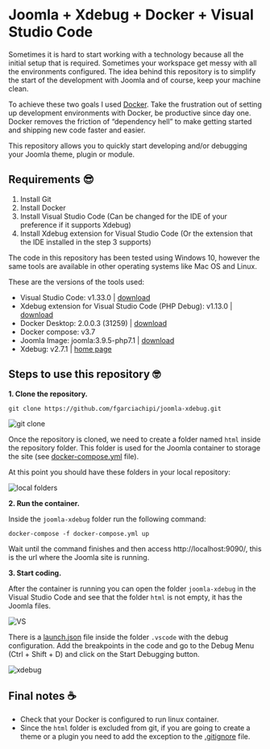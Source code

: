 # Joomla + Xdebug + Docker + Visual Studio Code

Sometimes it is hard to start working with a technology because all the initial setup that is required. Sometimes your workspace get messy with all the environments configured. The idea behind this repository is to simplify the start of the development with Joomla and of course, keep your machine clean.

To achieve these two goals I used [Docker](https://www.docker.com/). Take the frustration out of setting up development environments with Docker, be productive since day one. Docker removes the friction of “dependency hell” to make getting started and shipping new code faster and easier. 

This repository allows you to quickly start developing and/or debugging your Joomla theme, plugin or module.

## Requirements :sunglasses:

1. Install Git
2. Install Docker
3. Install Visual Studio Code (Can be changed for the IDE of your preference if it supports Xdebug)
4. Install Xdebug extension for Visual Studio Code (Or the extension that the IDE installed in the step 3 supports)

The code in this repository has been tested using Windows 10, however the same tools are available in other operating systems like Mac OS and Linux.

These are the versions of the tools used:

- Visual Studio Code: v1.33.0 | [download](https://code.visualstudio.com/)
- Xdebug extension for Visual Studio Code (PHP Debug): v1.13.0 | [download](https://marketplace.visualstudio.com/items?itemName=felixfbecker.php-debug)
- Docker Desktop: 2.0.0.3 (31259) | [download](https://store.docker.com/)
- Docker compose: v3.7
- Joomla Image: joomla:3.9.5-php7.1 | [download](https://hub.docker.com/_/joomla)
- Xdebug: v2.7.1 | [home page](https://xdebug.org/)

## Steps to use this repository :nerd_face:

**1. Clone the repository.**

```
git clone https://github.com/fgarciachipi/joomla-xdebug.git
```

![git clone](https://github.com/fgarciachipi/joomla-xdebug/wiki/images/GitClone.PNG)

Once the repository is cloned, we need to create a folder named `html` inside the repository folder. This folder is used for the Joomla container to storage the site (see [docker-compose.yml](https://github.com/fgarciachipi/joomla-xdebug/blob/189bf0aec753635153d29efd1648509050740933/docker-compose.yml#L17) file).

At this point you should have these folders in your local repository:

![local folders](https://github.com/fgarciachipi/joomla-xdebug/wiki/images/htmlFolder.PNG)


**2. Run the container.**

Inside the `joomla-xdebug` folder run the following command:

```
docker-compose -f docker-compose.yml up
```

Wait until the command finishes and then access http://localhost:9090/, this is the url where the Joomla site is running.


**3. Start coding.**

After the container is running you can open the folder `joomla-xdebug` in the Visual Studio Code and see that the folder `html` is not empty, it has the Joomla files.

![VS](https://github.com/fgarciachipi/joomla-xdebug/wiki/images/vsFolder.PNG)

There is a [launch.json](https://github.com/fgarciachipi/joomla-xdebug/blob/master/.vscode/launch.json) file inside the folder `.vscode` with the debug configuration. Add the breakpoints in the code and go to the Debug Menu (Ctrl + Shift + D) and click on the Start Debugging button.

![xdebug](https://github.com/fgarciachipi/joomla-xdebug/wiki/images/xdebug.PNG)


## Final notes :coffee:

- Check that your Docker is configured to run linux container.
- Since the `html` folder is excluded from git, if you are going to create a theme or a plugin you need to add the exception to the [.gitignore](https://github.com/fgarciachipi/joomla-xdebug/blob/master/.gitignore) file.
